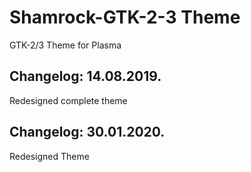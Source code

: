 # Shamrock-GTK-2-3 Theme
GTK-2/3 Theme for Plasma

Changelog: 14.08.2019.
----------------------

Redesigned complete theme

Changelog: 30.01.2020.
----------------------

Redesigned Theme
